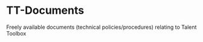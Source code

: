 TT-Documents
============

Freely available documents (technical policies/procedures) relating to Talent Toolbox

